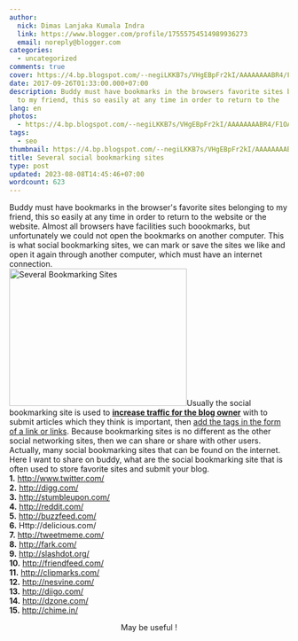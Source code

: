 ```yaml
---
author:
  nick: Dimas Lanjaka Kumala Indra
  link: https://www.blogger.com/profile/17555754514989936273
  email: noreply@blogger.com
categories:
  - uncategorized
comments: true
cover: https://4.bp.blogspot.com/--negiLKKB7s/VHgEBpFr2kI/AAAAAAAABR4/F1OABPKFt4k/s320/shareing%2Bbuttons%2Bfor%2Bblogger.jpeg
date: 2017-09-26T01:33:00.000+07:00
description: Buddy must have bookmarks in the browsers favorite sites belonging
  to my friend, this so easily at any time in order to return to the
lang: en
photos:
  - https://4.bp.blogspot.com/--negiLKKB7s/VHgEBpFr2kI/AAAAAAAABR4/F1OABPKFt4k/s320/shareing%2Bbuttons%2Bfor%2Bblogger.jpeg
tags:
  - seo
thumbnail: https://4.bp.blogspot.com/--negiLKKB7s/VHgEBpFr2kI/AAAAAAAABR4/F1OABPKFt4k/s320/shareing%2Bbuttons%2Bfor%2Bblogger.jpeg
title: Several social bookmarking sites
type: post
updated: 2023-08-08T14:45:46+07:00
wordcount: 623
---
```


Buddy must have bookmarks in the browser's favorite sites belonging to my friend, this so easily at any time in order to return to the website or the website. Almost all browsers have facilities such boookmarks, but unfortunately we could not open the bookmarks on another computer. This is what social bookmarking sites, we can mark or save the sites we like and open it again through another computer, which must have an internet connection. <br><img alt="Several Bookmarking Sites" height="248" src="https://4.bp.blogspot.com/--negiLKKB7s/VHgEBpFr2kI/AAAAAAAABR4/F1OABPKFt4k/s320/shareing%2Bbuttons%2Bfor%2Bblogger.jpeg" title="several Bookmarking Sites" width="320">Usually the social bookmarking site is used to <a href="https://webmanajemen.com/search/?q=meningkatkan+traffic+blog" target="_blank"><b>increase traffic for the blog owner</b></a> with to submit articles which they think is important, then <a href="https://webmanajemen.com/search/?q=cara-membuat-link" target="_blank">add the tags in the form of a link or links</a>.&nbsp;Because bookmarking sites is no different as the other social networking sites, then we can share or share with other users. <br>Actually, many social bookmarking sites that can be found on the internet. Here I want to share on buddy, what are the social bookmarking site that is often used to store favorite sites and submit your blog. <br><b>1.</b> http://www.twitter.com/ <br><b>2.</b> http://digg.com/ <br><b>3.</b> http://stumbleupon.com/ <br><b>4.</b> http://reddit.com/ <br><b>5.</b> http://buzzfeed.com/ <br><b>6.</b> Http://delicious.com/ <br><b>7.</b> http://tweetmeme.com/ <br><b>8.</b> http://fark.com/ <br><b>9.</b> http://slashdot.org/ <br><b>10.</b> http://friendfeed.com/ <br><b>11.</b> http://clipmarks.com/ <br><b>12.</b> http://nesvine.com/ <br><b>13.</b> http://diigo.com/ <br><b>14.</b> http://dzone.com/ <br><b>15.</b> http://chime.in/ <br><center> May be useful ! </center><br><br>